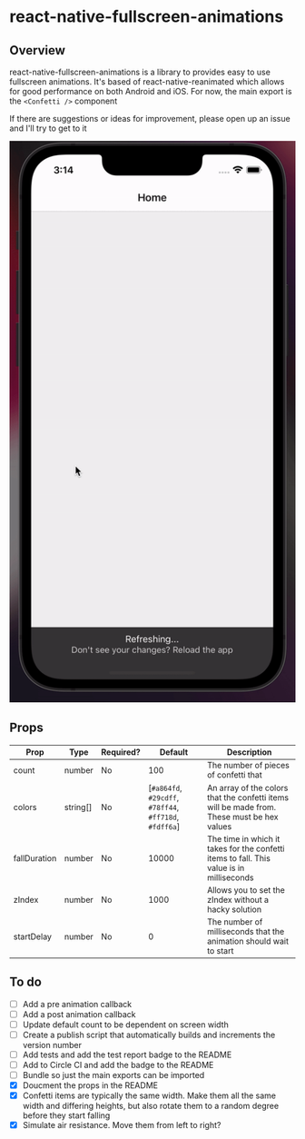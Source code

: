 # react-native-fullscreen-animations

## Overview
react-native-fullscreen-animations is a library to provides easy to use fullscreen animations. It's based of react-native-reanimated which allows for good performance on both Android and iOS. For now, the main export is the `<Confetti />` component

If there are suggestions or ideas for improvement, please open up an issue and I'll try to get to it

<img src="./docs/assets/confetti.gif" alt="Confetti animation demo"/>

## Props

| Prop | Type | Required? | Default | Description |
| ----------- | ----------- | ----------- | ----------- | ----------- |
| count | number | No | 100 | The number of pieces of confetti that  |
| colors | string[] | No | [`#a864fd`, `#29cdff`, `#78ff44`, `#ff718d`, `#fdff6a`] | An array of the colors that the confetti items will be made from. These must be hex values | 
| fallDuration | number | No | 10000 | The time in which it takes for the confetti items to fall. This value is in milliseconds |  
| zIndex | number | No | 1000 | Allows you to set the zIndex without a hacky solution |  
| startDelay | number | No | 0 | The number of milliseconds that the animation should wait to start |  


## To do 

- [ ] Add a pre animation callback
- [ ] Add a post animation callback
- [ ] Update default count to be dependent on screen width
- [ ] Create a publish script that automatically builds and increments the version number
- [ ] Add tests and add the test report badge to the README
- [ ] Add to Circle CI and add the badge to the README
- [ ] Bundle so just the main exports can be imported
- [x] Doucment the props in the README
- [x] Confetti items are typically the same width. Make them all the same width and differing heights, but also rotate them to a random degree before they start falling
- [x] Simulate air resistance. Move them from left to right?
